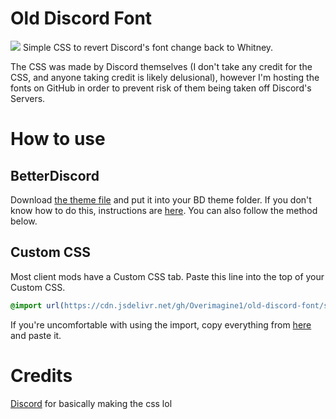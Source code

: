 # Old Discord Font
![](https://user-images.githubusercontent.com/79660414/205182982-62ce2892-02cd-40a7-b4cf-ac34e48ddc21.png)
Simple CSS to revert Discord's font change back to Whitney. 

The CSS was made by Discord themselves (I don't take any credit for the CSS, and anyone taking credit is likely delusional), however I'm hosting the fonts on GitHub in order to prevent risk of them being taken off Discord's Servers.

# How to use
## BetterDiscord
Download [the theme file](https://cdn.discordapp.com/attachments/582412074328653847/1047982149518757969/old-discord-font.theme.css) and put it into your BD theme folder. If you don't know how to do this, instructions are [here](https://smolalli.github.io/BetterDiscord/v-addons/). You can also follow the method below.

## Custom CSS
Most client mods have a Custom CSS tab. Paste this line into the top of your Custom CSS.
```css
@import url(https://cdn.jsdelivr.net/gh/Overimagine1/old-discord-font/source.min.css);
```
If you're uncomfortable with using the import, copy everything from [here](https://cdn.jsdelivr.net/gh/Overimagine1/old-discord-font/source.min.css) and paste it.

# Credits
[Discord](https://discord.com/) for basically making the css lol
